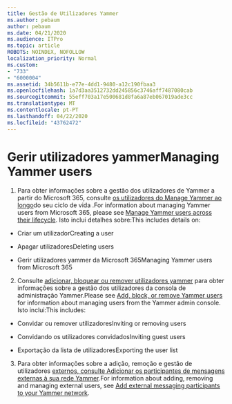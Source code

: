 ```yaml
---
title: Gestão de Utilizadores Yammer
ms.author: pebaum
author: pebaum
ms.date: 04/21/2020
ms.audience: ITPro
ms.topic: article
ROBOTS: NOINDEX, NOFOLLOW
localization_priority: Normal
ms.custom:
- "733"
- "6000004"
ms.assetid: 34b5611b-e77e-4dd1-9480-a12c190fbaa3
ms.openlocfilehash: 1a7d3aa3512732dd245856c3746aff7487080cab
ms.sourcegitcommit: 55eff703a17e500681d8fa6a87eb067019ade3cc
ms.translationtype: MT
ms.contentlocale: pt-PT
ms.lasthandoff: 04/22/2020
ms.locfileid: "43762472"
---
```

# <a name="managing-yammer-users"></a><span data-ttu-id="9f550-102">Gerir utilizadores yammer</span><span class="sxs-lookup"><span data-stu-id="9f550-102">Managing Yammer users</span></span>

1. <span data-ttu-id="9f550-103">Para obter informações sobre a gestão dos utilizadores de Yammer a partir do Microsoft 365, consulte [os utilizadores do Manage Yammer ao longo](https://docs.microsoft.com/yammer/manage-yammer-users/manage-users-across-their-lifecycle)do seu ciclo de vida .</span><span class="sxs-lookup"><span data-stu-id="9f550-103">For information about managing Yammer users from Microsoft 365, please see [Manage Yammer users across their lifecycle](https://docs.microsoft.com/yammer/manage-yammer-users/manage-users-across-their-lifecycle).</span></span> <span data-ttu-id="9f550-104">Isto inclui detalhes sobre:</span><span class="sxs-lookup"><span data-stu-id="9f550-104">This includes details on:</span></span>

  - <span data-ttu-id="9f550-105">Criar um utilizador</span><span class="sxs-lookup"><span data-stu-id="9f550-105">Creating a user</span></span>

  - <span data-ttu-id="9f550-106">Apagar utilizadores</span><span class="sxs-lookup"><span data-stu-id="9f550-106">Deleting users</span></span>

  - <span data-ttu-id="9f550-107">Gerir utilizadores yammer da Microsoft 365</span><span class="sxs-lookup"><span data-stu-id="9f550-107">Managing Yammer users from Microsoft 365</span></span>

2. <span data-ttu-id="9f550-108">Consulte [adicionar, bloquear ou remover utilizadores yammer](https://alchemyportal.azurewebsites.net/Rule/ManageYammer%20users%20across%20their%20lifecycle%20from%20Office%20365) para obter informações sobre a gestão dos utilizadores da consola de administração Yammer.</span><span class="sxs-lookup"><span data-stu-id="9f550-108">Please see [Add, block, or remove Yammer users](https://alchemyportal.azurewebsites.net/Rule/ManageYammer%20users%20across%20their%20lifecycle%20from%20Office%20365) for information about managing users from the Yammer admin console.</span></span> <span data-ttu-id="9f550-109">Isto inclui:</span><span class="sxs-lookup"><span data-stu-id="9f550-109">This includes:</span></span>

  - <span data-ttu-id="9f550-110">Convidar ou remover utilizadores</span><span class="sxs-lookup"><span data-stu-id="9f550-110">Inviting or removing users</span></span>

  - <span data-ttu-id="9f550-111">Convidando os utilizadores convidados</span><span class="sxs-lookup"><span data-stu-id="9f550-111">Inviting guest users</span></span>

  - <span data-ttu-id="9f550-112">Exportação da lista de utilizadores</span><span class="sxs-lookup"><span data-stu-id="9f550-112">Exporting the user list</span></span>

3. <span data-ttu-id="9f550-113">Para obter informações sobre a adição, remoção e gestão de utilizadores [externos, consulte Adicionar os participantes de mensagens externas à sua rede Yammer](https://docs.microsoft.com/yammer/work-with-external-users/add-external-participants).</span><span class="sxs-lookup"><span data-stu-id="9f550-113">For information about adding, removing and managing external users, see [Add external messaging participants to your Yammer network](https://docs.microsoft.com/yammer/work-with-external-users/add-external-participants).</span></span>
